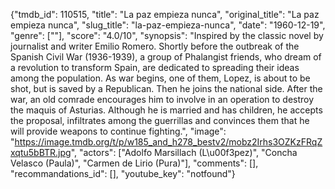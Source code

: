 {"tmdb_id": 110515, "title": "La paz empieza nunca", "original_title": "La paz empieza nunca", "slug_title": "la-paz-empieza-nunca", "date": "1960-12-19", "genre": [""], "score": "4.0/10", "synopsis": "Inspired by the classic novel by journalist and writer Emilio Romero. Shortly before the outbreak of the Spanish Civil War (1936-1939), a group of Phalangist friends, who dream of a revolution to transform Spain, are dedicated to spreading their ideas among the population. As war begins, one of them, Lopez, is about to be shot, but is saved by a Republican. Then he joins the national side. After the war, an old comrade encourages him to involve in an operation to destroy the maquis of Asturias. Although he is married and has children, he accepts the proposal, infiltrates among the guerrillas and convinces them that he will provide weapons to continue fighting.", "image": "https://image.tmdb.org/t/p/w185_and_h278_bestv2/mobz2Irhs3OZKzFRqZxqtu5bBTR.jpg", "actors": ["Adolfo Marsillach (L\u00f3pez)", "Concha Velasco (Paula)", "Carmen de Lirio (Pura)"], "comments": [], "recommandations_id": [], "youtube_key": "notfound"}